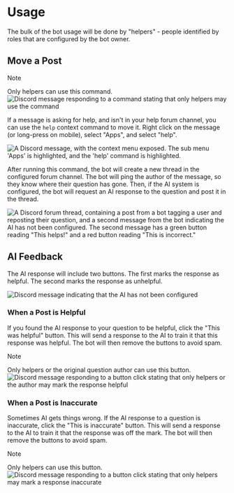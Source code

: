 # Usage

The bulk of the bot usage will be done by "helpers" - people identified by roles that are configured by the bot owner.

## Move a Post

> [!NOTE]
> Only helpers can use this command.
> ![Discord message responding to a command stating that only helpers may use the command](https://cdn.nhcarrigan.com/projects/deepgram/helper-only-command.png)

If a message is asking for help, and isn't in your help forum channel, you can use the `help` context command to move it. Right click on the message (or long-press on mobile), select "Apps", and select "help".

![A Discord message, with the context menu exposed. The sub menu 'Apps' is highlighted, and the 'help' command is highlighted.](https://cdn.nhcarrigan.com/projects/deepgram/help-command.png)

After running this command, the bot will create a new thread in the configured forum channel. The bot will ping the author of the message, so they know where their question has gone. Then, if the AI system is configured, the bot will request an AI response to the question and post it in the thread.

![A Discord forum thread, containing a post from a bot tagging a user and reposting their question, and a second message from the bot indicating the AI has not been configured. The second message has a green button reading "This helps!" and a red button reading "This is incorrect."](https://cdn.nhcarrigan.com/projects/deepgram/help-post.png)

## AI Feedback

The AI response will include two buttons. The first marks the response as helpful. The second marks the response as unhelpful.

![Discord message indicating that the AI has not been configured](https://cdn.nhcarrigan.com/projects/deepgram/button-success.png)

### When a Post is Helpful

If you found the AI response to your question to be helpful, click the "This was helpful" button. This will send a response to the AI to train it that this response was helpful. The bot will then remove the buttons to avoid spam.

> [!NOTE]
> Only helpers or the original question author can use this button.
> ![Discord message responding to a button click stating that only helpers or the author may mark the response helpful](https://cdn.nhcarrigan.com/projects/deepgram/helper-or-author.png)

### When a Post is Inaccurate

Sometimes AI gets things wrong. If the AI response to a question is inaccurate, click the "This is inaccurate" button. This will send a response to the AI to train it that the response was off the mark. The bot will then remove the buttons to avoid spam.

> [!NOTE]
> Only helpers can use this button.
> ![Discord message responding to a button click stating that only helpers may mark a response inaccurate](https://cdn.nhcarrigan.com/projects/deepgram/helper-only-button.png)
